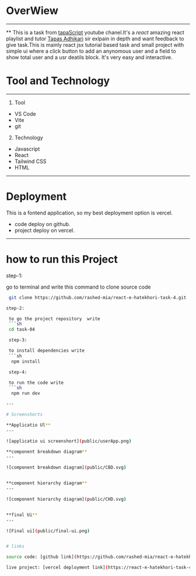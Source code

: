 # OverWiew
---

** This is a task from [tapaScript](https://youtu.be/fPBW7Pn6O38?si=NU0Ac9njxhBSBf7q) youtube chanel.It's a *react* amazing react playlist and tutor [Tapas Adhikari](https://x.com/tapasadhikary) sir exlpain in depth and want feedback to give task.This is mainly react jsx tutorial based task and small project with simple ui where a click button to add an anynomous user and a field to show total user and a usr deatils block. It's very easy and interactive.

# Tool and Technology

---

1. Tool
  - VS Code
  - Vite
  - git
2. Technology
  - Javascript
  - React
  - Tailwind CSS
  - HTML

---

# Deployment
This is a fontend application, so my best deployment option is vercel.

- code deploy on github.
- project deploy on vercel.

---

# how to run this Project
 step-1:

go to terminal and write this command to clone source code 
```sh
 git clone https://github.com/rashed-mia/react-e-hatekhori-task-4.git

step-2:

 to go the project repository  write 
 ```sh
 cd task-04

 step-3:

 to install dependencies write 
 ```sh  
  npm install

 step-4:

 to run the code write 
 ```sh
  npm run dev

---

# Screenshorts

**Applicatio Ul**
---

![applicatio ui screenshort](public/userApp.png)

**component breakdown diagram**
---

![component breakdown diagram](public/CBD.svg)


**component hierarchy diagram**
---

![component hierarchy diagram](public/CHD.svg)


**final Ui**
---

![Final ui](public/final-ui.png)


# links

source code: [github link](https://github.com/rashed-mia/react-e-hatekhori-task-4.git)

live project: [vercel deployment link](https://react-e-hatekhori-task-4.vercel.app/)

